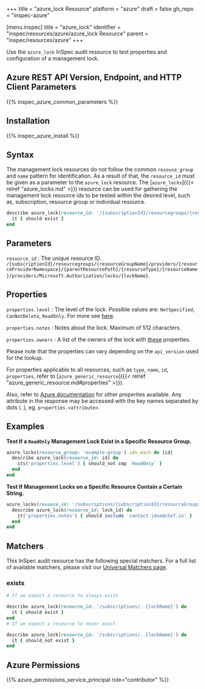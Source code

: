 +++
title = "azure_lock Resource"
platform = "azure"
draft = false
gh_repo = "inspec-azure"

[menu.inspec]
title = "azure_lock"
identifier = "inspec/resources/azure/azure_lock Resource"
parent = "inspec/resources/azure"
+++

Use the `azure_lock` InSpec audit resource to test properties and configuration of a management lock.

## Azure REST API Version, Endpoint, and HTTP Client Parameters

{{% inspec_azure_common_parameters %}}

## Installation

{{% inspec_azure_install %}}

## Syntax

The management lock resources do not follow the common `resouce_group` and `name` pattern for identification.
As a result of that, the `resource_id` must be given as a parameter to the `azure_lock` resource.
The [`azure_locks`]({{< relref "azure_locks.md" >}}) resource can be used for gathering the management lock resource ids to be tested within the desired level, such as, subscription, resource group or individual resource.
```ruby
describe azure_lock(resource_id: '/{subscriptionId}/resourcegroups/{resourceGroupName}/providers/{resourceProviderNamespace}/{parentResourcePath}/{resourceType}/{resourceName}/providers/Microsoft.Authorization/locks/{lockName}') do
  it { should exist }
end
```

## Parameters

`resource_id`
: The unique resource ID. `/{subscriptionId}/resourcegroups/{resourceGroupName}/providers/{resourceProviderNamespace}/{parentResourcePath}/{resourceType}/{resourceName}/providers/Microsoft.Authorization/locks/{lockName}`.

## Properties

`properties.level`
: The level of the lock. Possible values are: `NotSpecified`, `CanNotDelete`, `ReadOnly`. For more see [here](https://docs.microsoft.com/en-us/rest/api/resources/managementlocks/getatresourcelevel#locklevel).

`properties.notes`
: Notes about the lock. Maximum of 512 characters.

`properties.owners`
: A list of the owners of the lock with [these](https://docs.microsoft.com/en-us/rest/api/resources/managementlocks/getatresourcelevel#managementlockowner) properties.

Please note that the properties can vary depending on the `api_version` used for the lookup.

For properties applicable to all resources, such as `type`, `name`, `id`, `properties`, refer to [`azure_generic_resource`]({{< relref "azure_generic_resource.md#properties" >}}).

Also, refer to [Azure documentation](https://docs.microsoft.com/en-us/rest/api/resources/managementlocks/getatresourcelevel#managementlockobject) for other properties available. 
Any attribute in the response may be accessed with the key names separated by dots (`.`), eg. `properties.<attribute>`.

## Examples

**Test If a `ReadOnly` Management Lock Exist in a Specific Resource Group.**

```ruby
azure_locks(resource_group: 'example-group').ids.each do |id|
  describe azure_lock(resource_id: id) do
    its('properties.level') { should_not cmp `ReadOnly` }
  end
end
```
**Test If Management Locks on a Specific Resource Contain a Certain String.**

```ruby
azure_locks(resouce_id: '/subscriptions/{subscriptionId}/resourceGroups/{resourceGroup}/providers/Microsoft.Compute/virtualMachines/{vmName}').ids.each do |lock_id|
  describe azure_lock(resource_id: lock_id) do
    it('properties.notes') { should include 'contact jdoe@chef.io' }
  end
end
```    

## Matchers

This InSpec audit resource has the following special matchers. For a full list of available matchers, please visit our [Universal Matchers page](https://www.inspec.io/docs/reference/matchers/).

### exists

```ruby
# If we expect a resource to always exist

describe azure_lock(resource_id: '/subscriptions/..{lockName}') do
  it { should exist }
end
# If we expect a resource to never exist

describe azure_lock(resource_id: '/subscriptions/..{lockName}') do
  it { should_not exist }
end
```

## Azure Permissions

{{% azure_permissions_service_principal role="contributor" %}}
